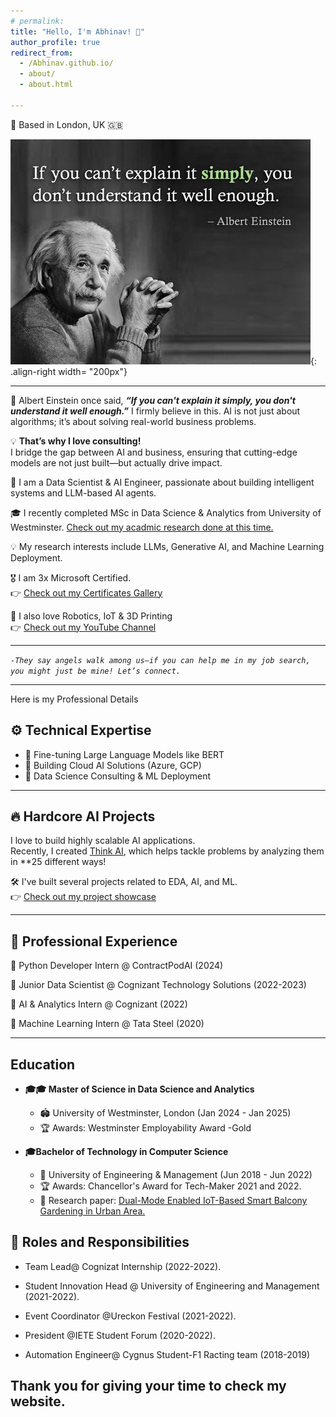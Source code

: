 ```yaml
---
# permalink:  
title: "Hello, I'm Abhinav! 👋"
author_profile: true
redirect_from: 
  - /Abhinav.github.io/
  - about/
  - about.html
  
---
```


📍 Based in London, UK 🇬🇧  



![Albert Einstein](/images/albert_bhai1.jpg){: .align-right width= "200px"}

<hr>

🧠 Albert Einstein once said, _**“If you can't explain it simply, you don't understand it well enough.”**_ I firmly believe in this. AI is not just about algorithms; it’s about solving real-world business problems.   

💡 **That’s why I love consulting!**  
I bridge the gap between AI and business, ensuring that cutting-edge models are not just built—but actually drive impact.

🚀 I am a Data Scientist & AI Engineer, passionate about building intelligent systems and LLM-based AI agents.  

🎓 I recently completed MSc in Data Science & Analytics from University of Westminster. [Check out my acadmic research done at this time.](https://abhinav330.github.io/research/)

💡 My research interests include LLMs, Generative AI, and Machine Learning Deployment.  

🎖️ I am 3x Microsoft Certified.  
👉 [Check out my Certificates Gallery](https://abhinav330.github.io/certificates/)  

🥰 I also love Robotics, IoT & 3D Printing  
👉 [Check out my YouTube Channel](https://www.youtube.com/@ATALL03)  

---

_``
-They say angels walk among us—if you can help me in my job search, you might just be mine! Let’s connect.
``_

---

Here is my Professional Details


## ⚙️ Technical Expertise
- 🔹 Fine-tuning Large Language Models like BERT  
- 🔹 Building Cloud AI Solutions (Azure, GCP)  
- 🔹 Data Science Consulting & ML Deployment  

---

## 🔥 Hardcore AI Projects
I love to build highly scalable AI applications.  
Recently, I created [Think AI](https://huggingface.co/spaces/roger33303/Think-AI), which helps tackle problems by analyzing them in **25 different ways!  

🛠️ I've built several projects related to EDA, AI, and ML.  
👉 [Check out my project showcase](https://abhinav330.github.io/projects/)

---

## 💼 Professional Experience  

📌 Python Developer Intern @ ContractPodAI (2024)  

📌 Junior Data Scientist @ Cognizant Technology Solutions (2022-2023)  

📌 AI & Analytics Intern @ Cognizant (2022)  

📌 Machine Learning Intern @ Tata Steel (2020)  

---

## Education 
- **🎓🎓 Master of Science in Data Science and Analytics** 
  - 🏟 University of Westminster, London (Jan 2024 - Jan 2025)
  - 🏆 Awards: Westminster Employability Award -Gold

- **🎓Bachelor of Technology in Computer Science**
  - 🏫 University of Engineering & Management (Jun 2018 - Jun 2022)
  - 🏆 Awards: Chancellor's Award for Tech-Maker 2021 and 2022.
  - 🔭 Research paper: [Dual-Mode Enabled IoT-Based Smart Balcony Gardening in Urban Area.](https://abhinav330.github.io/publications/)


## 🎯 Roles and Responsibilities

- Team Lead@ Cognizat Internship (2022-2022).

- Student Innovation Head @ University of Engineering and Management (2021-2022). 

- Event Coordinator @Ureckon Festival (2021-2022).

- President @IETE Student Forum (2020-2022).

- Automation Engineer@ Cygnus Student-F1 Racting team (2018-2019)



## Thank you for giving your time to check my website.

